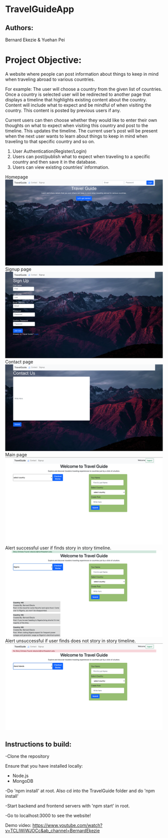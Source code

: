 # TravelGuideApp

## Authors:
Bernard Ekezie & Yuehan Pei

# Project Objective:
A website where people can post information about things to keep in mind when traveling abroad to various countries.

For example:
The user will choose a country from the given list of countries. Once a country is selected user will be redirected to another page that displays a timeline that highlights existing content about the country. Content will include what to expect and be mindful of when visiting the country. This content is posted by previous users if any.

Current users can then choose whether they would like to enter their own thoughts on what to expect when visiting this country and post to the timeline. This updates the timeline. The current user’s post will be present when the next user wants to learn about things to keep in mind when traveling to that specific country and so on.

1. User Authentication(Register/Login)
2. Users can post/publish what to expect when traveling to a specific country and then save it in the database.
3. Users can view existing countries’ information.

Homepage
![Home](screenshot/Home.png)
Signup page
![](screenshot/Signup.png)
Contact page
![](screenshot/Contact.png)
Main page
![](screenshot/Main.png)
Alert successful user if finds story in story timeline.
![](screenshot/Yes.png)
Alert unsuccessful if user finds does not story in story timeline.
![](screenshot/No.png)

## Instructions to build:

-Clone the repository

Ensure that you have installed locally:
- Node.js
- MongoDB

-Do 'npm install' at root. Also cd into the TravelGuide folder and do 'npm install'

-Start backend and frontend servers with 'npm start' in root.

-Go to localhost:3000 to see the website!

Demo video: https://www.youtube.com/watch?v=TCLIWiWJOCc&ab_channel=BernardEkezie
